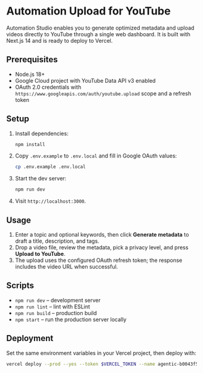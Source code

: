 # Automation Upload for YouTube

Automation Studio enables you to generate optimized metadata and upload videos directly to YouTube through a single web dashboard. It is built with Next.js 14 and is ready to deploy to Vercel.

## Prerequisites

- Node.js 18+
- Google Cloud project with YouTube Data API v3 enabled
- OAuth 2.0 credentials with `https://www.googleapis.com/auth/youtube.upload` scope and a refresh token

## Setup

1. Install dependencies:
   ```bash
   npm install
   ```
2. Copy `.env.example` to `.env.local` and fill in Google OAuth values:
   ```bash
   cp .env.example .env.local
   ```
3. Start the dev server:
   ```bash
   npm run dev
   ```
4. Visit `http://localhost:3000`.

## Usage

1. Enter a topic and optional keywords, then click **Generate metadata** to draft a title, description, and tags.
2. Drop a video file, review the metadata, pick a privacy level, and press **Upload to YouTube**.
3. The upload uses the configured OAuth refresh token; the response includes the video URL when successful.

## Scripts

- `npm run dev` – development server
- `npm run lint` – lint with ESLint
- `npm run build` – production build
- `npm start` – run the production server locally

## Deployment

Set the same environment variables in your Vercel project, then deploy with:
```bash
vercel deploy --prod --yes --token $VERCEL_TOKEN --name agentic-b0043f5e
```

